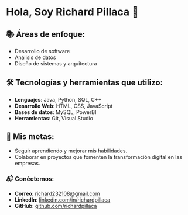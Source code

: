 # Hola, Soy Richard Pillaca 👋

## 📚 **Áreas de enfoque**:
- Desarrollo de software
- Análisis de datos
- Diseño de sistemas y arquitectura

## 🛠 **Tecnologías y herramientas que utilizo**:
- **Lenguajes**: Java, Python, SQL, C++
- **Desarrollo Web**: HTML, CSS, JavaScript
- **Bases de datos**: MySQL, PowerBI
- **Herramientas**: Git, Visual Studio

## 🌱 **Mis metas**:
- Seguir aprendiendo y mejorar mis habilidades.
- Colaborar en proyectos que fomenten la transformación digital en las empresas.

### 📬 **Conéctemos**:
- **Correo**: richard232108@gmail.com
- **LinkedIn**: [linkedin.com/in/richardpillaca](https://www.linkedin.com/in/richard-josue-pillaca-machaca-a63663229/)
- **GitHub**: [github.com/richardpillaca](https://github.com/Lichal2108)
